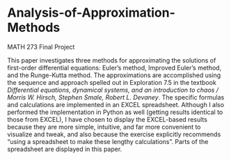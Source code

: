 # Analysis-of-Approximation-Methods
MATH 273 Final Project 

This paper investigates three methods for approximating the solutions of first-order differential equations: Euler’s
method, Improved Euler’s method, and the Runge-Kutta method. The approximations are accomplished using the
sequence and approach spelled out in Exploration 7.5 in the textbook  <i>Differential equations, dynamical systems, and an introduction to chaos / Morris W. Hirsch, Stephen Smale, Robert L. Devaney</i>.
The specific formulas and calculations are implemented in an EXCEL spreadsheet. Although I also performed the
implementation in Python as well (getting results identical to those from EXCEL), I have chosen to display the EXCEL-based results because they are more simple, intuitive, and far more convenient to visualize and tweak, and also
because the exercise explicitly recommends “using a spreadsheet to make these lengthy calculations”. Parts of the
spreadsheet are displayed in this paper. 
